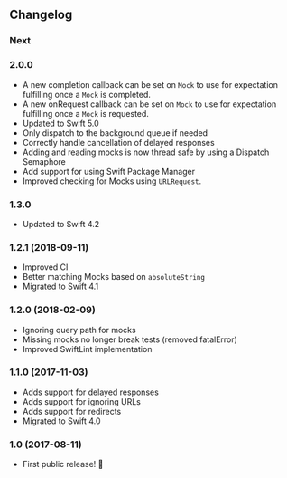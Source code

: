 ## Changelog

### Next

### 2.0.0
- A new completion callback can be set on `Mock` to use for expectation fulfilling once a `Mock` is completed.
- A new onRequest callback can be set on `Mock` to use for expectation fulfilling once a `Mock` is requested.
- Updated to Swift 5.0
- Only dispatch to the background queue if needed
- Correctly handle cancellation of delayed responses
- Adding and reading mocks is now thread safe by using a Dispatch Semaphore
- Add support for using Swift Package Manager
- Improved checking for Mocks using `URLRequest`.

### 1.3.0
- Updated to Swift 4.2

### 1.2.1 (2018-09-11)
- Improved CI
- Better matching Mocks based on `absoluteString`
- Migrated to Swift 4.1

### 1.2.0 (2018-02-09)
- Ignoring query path for mocks
- Missing mocks no longer break tests (removed fatalError)
- Improved SwiftLint implementation

### 1.1.0 (2017-11-03)
- Adds support for delayed responses
- Adds support for ignoring URLs
- Adds support for redirects
- Migrated to Swift 4.0

### 1.0 (2017-08-11)

- First public release! 🎉
